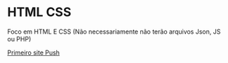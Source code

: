 # HTML CSS
 Foco em HTML E CSS (Não necessariamente não terão arquivos Json, JS ou PHP)


<a href = "https://smileymx.github.io/HTML-CSS/renomear/index.html"> Primeiro site Push </a>    